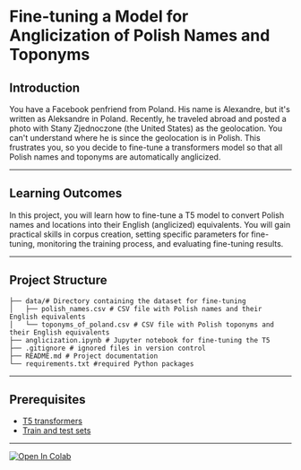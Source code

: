 # Fine-tuning a Model for Anglicization of Polish Names and Toponyms

## Introduction
You have a Facebook penfriend from Poland. His name is Alexandre, but it's  written as Aleksandre in Poland. Recently, he traveled abroad and posted a photo with Stany Zjednoczone (the United States) as the geolocation. You can't understand where he is since the geolocation is in Polish. This frustrates you, so you decide to fine-tune a transformers model so that all Polish names and toponyms are automatically anglicized.

---
## Learning Outcomes
In this project, you will learn how to fine-tune a T5 model to convert Polish names and locations into their English (anglicized) equivalents. You will gain practical skills in corpus creation, setting specific parameters for fine-tuning, monitoring the training process, and evaluating fine-tuning results.

---

## Project Structure
```
├── data/# Directory containing the dataset for fine-tuning
│   ├── polish_names.csv # CSV file with Polish names and their English equivalents
│   └── toponyms_of_poland.csv # CSV file with Polish toponyms and their English equivalents
├── anglicization.ipynb # Jupyter notebook for fine-tuning the T5
├── .gitignore # ignored files in version control
├── README.md # Project documentation
└── requirements.txt #required Python packages
```
---

## Prerequisites
- [T5 transformers](https://hyperskill.org/learn/step/36803)
- [Train and test sets](https://hyperskill.org/learn/step/17181)

---

[![Open In Colab](https://colab.research.google.com/assets/colab-badge.svg)](./transliteration.ipynb)



